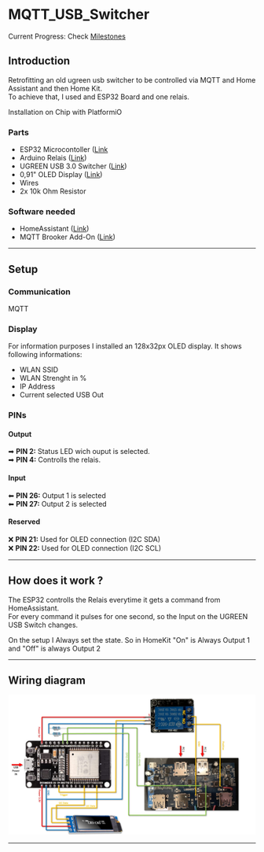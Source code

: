 # MQTT_USB_Switcher 

Current Progress: Check [Milestones](https://github.com/Xeferis/MQTT_USB_Switcher/milestones)

## Introduction

Retrofitting an old ugreen usb switcher to be controlled via MQTT and Home Assistant and then Home Kit.  
To achieve that, I used and ESP32 Board and one relais. 

Installation on Chip with PlatformiO

### Parts
- ESP32 Microcontoller ([Link](https://amzn.eu/d/09rRW8V)
- Arduino Relais ([Link](https://www.amazon.de/dp/B07BVXT1ZK?ref=ppx_pop_mob_ap_share))
- UGREEN USB 3.0 Switcher ([Link](https://www.amazon.de/dp/B01N6GD9JO?ref=ppx_pop_mob_ap_share))
- 0,91" OLED Display ([Link](https://amzn.eu/d/3ufx9ke))
- Wires
- 2x 10k Ohm Resistor

### Software needed
- HomeAssistant  ([Link](https://www.home-assistant.io/))
- MQTT Brooker Add-On ([Link](https://mosquitto.org/))

---

## Setup

### Communication

MQTT

### Display

For information purposes I installed an 128x32px OLED display. It shows following informations:
- WLAN SSID
- WLAN Strenght in %
- IP Address
- Current selected USB Out

### PINs

#### Output
➡ **PIN 2:** Status LED wich ouput is selected.  
➡ **PIN 4:** Controlls the relais.  

#### Input
⬅ **PIN 26:** Output 1 is selected  
⬅ **PIN 27:** Output 2 is selected  

#### Reserved
❌ **PIN 21:** Used for OLED connection (I2C SDA)  
❌ **PIN 22:** Used for OLED connection (I2C SCL)

---

## How does it work ? 

The ESP32 controlls the Relais everytime it gets a command from HomeAssistant.  
For every command it pulses for one second, so the Input on the UGREEN USB Switch changes. 

On the setup I Always set the state. So in HomeKit "On" is Always Output 1 and "Off" is always Output 2

---

## Wiring diagram

![alt Text](docs/Wiringdiagram.jpg)

---
